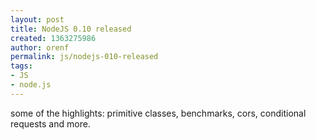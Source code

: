 ```yaml
---
layout: post
title: NodeJS 0.10 released
created: 1363275986
author: orenf
permalink: js/nodejs-010-released
tags:
- JS
- node.js
---
```

<p>some of the highlights: primitive classes, benchmarks, cors, conditional requests and more.</p>
